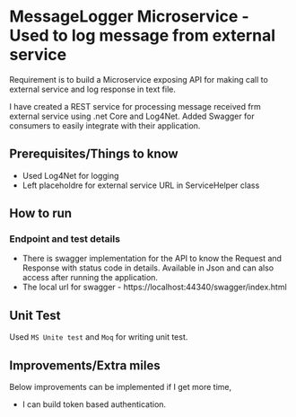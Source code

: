 # MessageLogger Microservice - Used to log message from external service

Requirement is to build a Microservice exposing API for making call to external service and log response in text file.

I have created a REST service for processing message received frm external service using .net Core and Log4Net. Added Swagger for consumers to easily integrate with their application.

## Prerequisites/Things to know
- Used Log4Net for logging
- Left placeholdre for external service URL in ServiceHelper class

## How to run
### Endpoint and test details
- There is swagger implementation for the API to know the Request and Response with status code in details. Available in Json and can also access after running the application.
- The local url for swagger - https://localhost:44340/swagger/index.html

## Unit Test
Used `MS Unite test` and `Moq` for writing unit test.

## Improvements/Extra miles
Below improvements can be implemented if I get more time,
 - I can build token based authentication.
